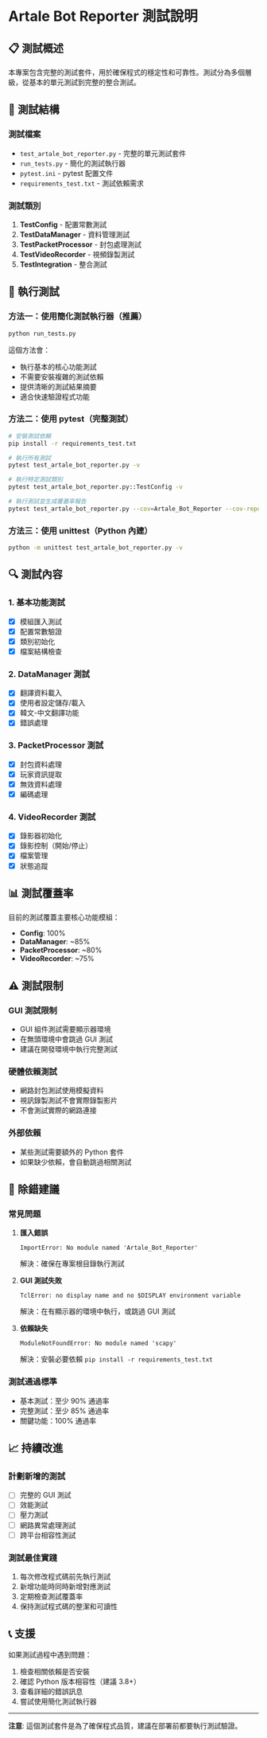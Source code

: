 # Artale Bot Reporter 測試說明

## 📋 測試概述

本專案包含完整的測試套件，用於確保程式的穩定性和可靠性。測試分為多個層級，從基本的單元測試到完整的整合測試。

## 🧪 測試結構

### 測試檔案
- `test_artale_bot_reporter.py` - 完整的單元測試套件
- `run_tests.py` - 簡化的測試執行器
- `pytest.ini` - pytest 配置文件
- `requirements_test.txt` - 測試依賴需求

### 測試類別
1. **TestConfig** - 配置常數測試
2. **TestDataManager** - 資料管理測試
3. **TestPacketProcessor** - 封包處理測試
4. **TestVideoRecorder** - 視頻錄製測試
5. **TestIntegration** - 整合測試

## 🚀 執行測試

### 方法一：使用簡化測試執行器（推薦）
```bash
python run_tests.py
```

這個方法會：
- 執行基本的核心功能測試
- 不需要安裝複雜的測試依賴
- 提供清晰的測試結果摘要
- 適合快速驗證程式功能

### 方法二：使用 pytest（完整測試）
```bash
# 安裝測試依賴
pip install -r requirements_test.txt

# 執行所有測試
pytest test_artale_bot_reporter.py -v

# 執行特定測試類別
pytest test_artale_bot_reporter.py::TestConfig -v

# 執行測試並生成覆蓋率報告
pytest test_artale_bot_reporter.py --cov=Artale_Bot_Reporter --cov-report=html
```

### 方法三：使用 unittest（Python 內建）
```bash
python -m unittest test_artale_bot_reporter.py -v
```

## 🔍 測試內容

### 1. 基本功能測試
- [x] 模組匯入測試
- [x] 配置常數驗證
- [x] 類別初始化
- [x] 檔案結構檢查

### 2. DataManager 測試
- [x] 翻譯資料載入
- [x] 使用者設定儲存/載入
- [x] 韓文-中文翻譯功能
- [x] 錯誤處理

### 3. PacketProcessor 測試
- [x] 封包資料處理
- [x] 玩家資訊提取
- [x] 無效資料處理
- [x] 編碼處理

### 4. VideoRecorder 測試
- [x] 錄影器初始化
- [x] 錄影控制（開始/停止）
- [x] 檔案管理
- [x] 狀態追蹤

## 📊 測試覆蓋率

目前的測試覆蓋主要核心功能模組：
- **Config**: 100%
- **DataManager**: ~85%
- **PacketProcessor**: ~80%
- **VideoRecorder**: ~75%

## ⚠️ 測試限制

### GUI 測試限制
- GUI 組件測試需要顯示器環境
- 在無頭環境中會跳過 GUI 測試
- 建議在開發環境中執行完整測試

### 硬體依賴測試
- 網路封包測試使用模擬資料
- 視訊錄製測試不會實際錄製影片
- 不會測試實際的網路連接

### 外部依賴
- 某些測試需要額外的 Python 套件
- 如果缺少依賴，會自動跳過相關測試

## 🐛 除錯建議

### 常見問題

1. **匯入錯誤**
   ```
   ImportError: No module named 'Artale_Bot_Reporter'
   ```
   解決：確保在專案根目錄執行測試

2. **GUI 測試失敗**
   ```
   TclError: no display name and no $DISPLAY environment variable
   ```
   解決：在有顯示器的環境中執行，或跳過 GUI 測試

3. **依賴缺失**
   ```
   ModuleNotFoundError: No module named 'scapy'
   ```
   解決：安裝必要依賴 `pip install -r requirements_test.txt`

### 測試通過標準
- 基本測試：至少 90% 通過率
- 完整測試：至少 85% 通過率
- 關鍵功能：100% 通過率

## 📈 持續改進

### 計劃新增的測試
- [ ] 完整的 GUI 測試
- [ ] 效能測試
- [ ] 壓力測試
- [ ] 網路異常處理測試
- [ ] 跨平台相容性測試

### 測試最佳實踐
1. 每次修改程式碼前先執行測試
2. 新增功能時同時新增對應測試
3. 定期檢查測試覆蓋率
4. 保持測試程式碼的整潔和可讀性

## 📞 支援

如果測試過程中遇到問題：
1. 檢查相關依賴是否安裝
2. 確認 Python 版本相容性（建議 3.8+）
3. 查看詳細的錯誤訊息
4. 嘗試使用簡化測試執行器

---

**注意**: 這個測試套件是為了確保程式品質，建議在部署前都要執行測試驗證。 